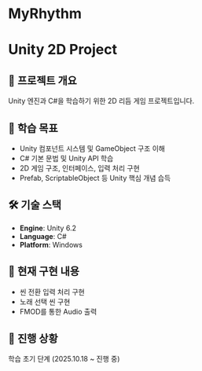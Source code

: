 # MyRhythm

# Unity 2D Project

## 📌 프로젝트 개요
Unity 엔진과 C#을 학습하기 위한 2D 리듬 게임 프로젝트입니다.

## 🎯 학습 목표
- Unity 컴포넌트 시스템 및 GameObject 구조 이해
- C# 기본 문법 및 Unity API 학습
- 2D 게임 구조, 인터페이스, 입력 처리 구현
- Prefab, ScriptableObject 등 Unity 핵심 개념 습득

## 🛠️ 기술 스택
- **Engine**: Unity 6.2
- **Language**: C#
- **Platform**: Windows

## 📁 현재 구현 내용
- 씬 전환 입력 처리 구현
- 노래 선택 씬 구현
- FMOD를 통한 Audio 출력

## 🌱 진행 상황
학습 초기 단계 (2025.10.18 ~ 진행 중)
